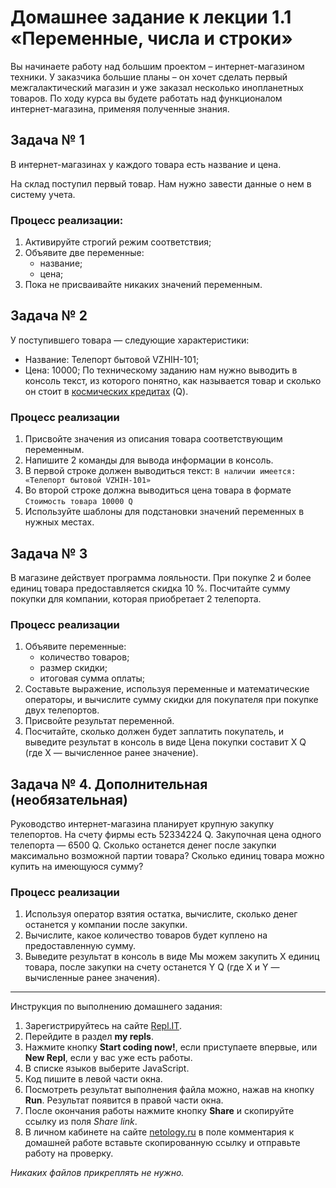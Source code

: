 # Домашнее задание к лекции 1.1 «Переменные, числа и строки»

Вы начинаете работу над большим проектом – интернет-магазином техники. У заказчика большие планы – он хочет сделать первый межгалактический магазин и уже заказал несколько инопланетных товаров. По ходу курса вы будете работать над функционалом интернет-магазина, применяя полученные знания.

## Задача № 1
В интернет-магазинах у каждого товара есть название и цена.

На склад поступил первый товар. Нам нужно завести данные о нем в систему учета.

### Процесс реализации:
1. Активируйте строгий режим соответствия;
2. Объявите две переменные:
   * название;
   * цена;
3. Пока не присваивайте никаких значений переменным.

## Задача № 2
У поступившего товара — следующие характеристики:

* Название: Телепорт бытовой VZHIH-101;
* Цена: 10000;
По техническому заданию нам нужно выводить в консоль текст, из которого понятно, как называется товар и сколько он стоит в [космических кредитах](http://numizmania.ru/interesno/raznoe/kosmicheskie-kredity.html) (Q).

### Процесс реализации
1. Присвойте значения из описания товара соответствующим переменным.
2. Напишите 2 команды для вывода информации в консоль.
3. В первой строке должен выводиться текст: `В наличии имеется: «Телепорт бытовой VZHIH-101»`
4. Во второй строке должна выводиться цена товара в формате `Стоимость товара 10000 Q`
5. Используйте шаблоны для подстановки значений переменных в нужных местах.

## Задача № 3
В магазине действует программа лояльности. При покупке 2 и более единиц товара предоставляется скидка 10 %. Посчитайте сумму покупки для компании, которая приобретает 2 телепорта.

### Процесс реализации
1. Объявите переменные:
   * количество товаров;
   * размер скидки;
   * итоговая сумма оплаты;
2. Составьте выражение, используя переменные и математические операторы, и вычислите сумму скидки для покупателя при покупке двух телепортов.
3. Присвойте результат переменной.
4. Посчитайте, сколько должен будет заплатить покупатель, и выведите результат в консоль в виде Цена покупки составит X Q (где Х — вычисленное ранее значение).

## Задача № 4. Дополнительная (необязательная)
Руководство интернет-магазина планирует крупную закупку телепортов. На счету фирмы есть 52334224 Q. Закупочная цена одного телепорта — 6500 Q. Сколько останется денег после закупки максимально возможной партии товара? Сколько единиц товара можно купить на имеющуюся сумму?

### Процесс реализации
1. Используя оператор взятия остатка, вычислите, сколько денег останется у компании после закупки.
2. Вычислите, какое количество товаров будет куплено на предоставленную сумму.
3. Выведите результат в консоль в виде Мы можем закупить X единиц товара, после закупки на счету останется Y Q (где Х и Y — вычисленные ранее значения).

---
Инструкция по выполнению домашнего задания:

1. Зарегистрируйтесь на сайте [Repl.IT](https://repl.it/).
2. Перейдите в раздел **my repls**.
3. Нажмите кнопку **Start coding now!**, если приступаете впервые, или **New Repl**, если у вас уже есть работы.
4. В списке языков выберите JavaScript.
5. Код пишите в левой части окна.
6. Посмотреть результат выполнения файла можно, нажав на кнопку **Run**. Результат появится в правой части окна.
7. После окончания работы нажмите кнопку **Share** и скопируйте ссылку из поля *Share link*.
8. В личном кабинете на сайте [netology.ru](http://netology.ru/) в поле комментария к домашней работе вставьте скопированную ссылку и отправьте работу на проверку.

*Никаких файлов прикреплять не нужно.*